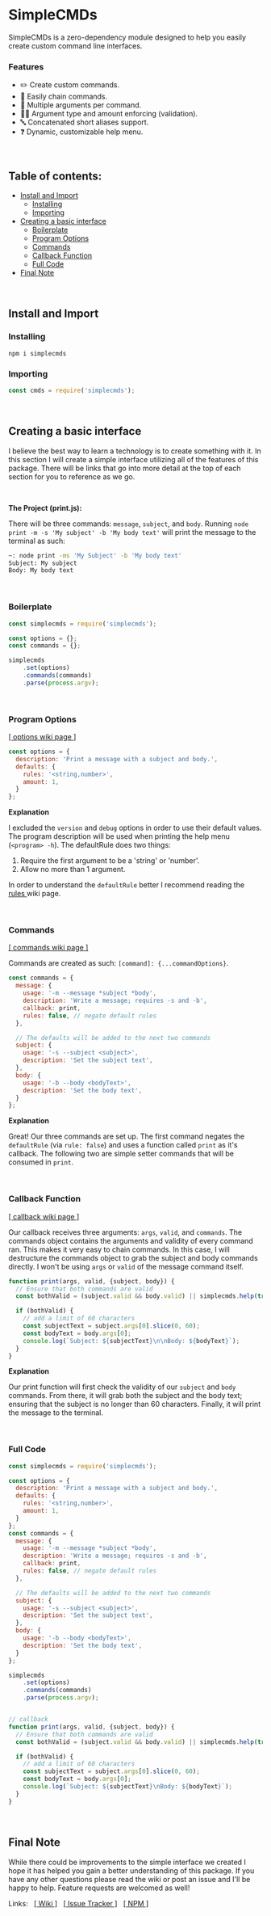 # SimpleCMDs <!-- omit in toc -->
SimpleCMDs is a zero-dependency module designed to help you easily create custom command line interfaces.

### Features
- :pencil2: Create custom commands.
- :link: Easily chain commands.
- :speech_balloon: Multiple arguments per command.
- :guardsman: Argument type and amount enforcing (validation).
- :abc: Concatenated short aliases support.
- :question: Dynamic, customizable help menu.

&nbsp;

##   Table of contents: <!-- omit in toc -->

- [Install and Import](#install-and-import)
  - [Installing](#installing)
  - [Importing](#importing)
- [Creating a basic interface](#creating-a-basic-interface)
  - [Boilerplate](#boilerplate)
  - [Program Options](#program-options)
  - [Commands](#commands)
  - [Callback Function](#callback-function)
  - [Full Code](#full-code)
- [Final Note](#final-note)

&nbsp;

## Install and Import

### Installing
```
npm i simplecmds
```

### Importing
```javascript
const cmds = require('simplecmds');
```

&nbsp;

## Creating a basic interface
I believe the best way to learn a technology is to create something with it. In this section I will create a simple interface utilizing all of the features of this package. There will be links that go into more detail at the top of each section for you to reference as we go.

&nbsp;

**The Project (print.js):**

There will be three commands: `message`, `subject`, and `body`. Running `node print -m -s 'My subject' -b 'My body text'` will print the message to the terminal as such:

```bash
~: node print -ms 'My Subject' -b 'My body text'
Subject: My subject
Body: My body text
```

&nbsp;

### Boilerplate
```javascript
const simplecmds = require('simplecmds');

const options = {};
const commands = {};

simplecmds
    .set(options)
    .commands(commands)
    .parse(process.argv);
```

&nbsp;

### Program Options
[[ options wiki page ]](https://github.com/ginsm/simplecmds/wiki/Program-Options)

```javascript
const options = {
  description: 'Print a message with a subject and body.',
  defaults: {
    rules: '<string,number>',
    amount: 1,
  }
};
```

**Explanation**

I excluded the `version` and `debug` options in order to use their default values. The program description will be used when printing the help menu (`<program> -h`). The defaultRule does two things: 
1. Require the first argument to be a 'string' or 'number'.
2. Allow no more than 1 argument.

In order to understand the `defaultRule` better I recommend reading the [ rules ](https://github.com/ginsm/simplecmds/wiki/Command-Creation#rule) wiki page.

&nbsp;

### Commands

[[ commands wiki page ]](https://github.com/ginsm/simplecmds/wiki/Command-Creation)

Commands are created as such: `[command]: {...commandOptions}`.

```javascript
const commands = {
  message: {
    usage: '-m --message *subject *body',
    description: 'Write a message; requires -s and -b',
    callback: print,
    rules: false, // negate default rules
  },

  // The defaults will be added to the next two commands
  subject: {
    usage: '-s --subject <subject>',
    description: 'Set the subject text',
  },
  body: {
    usage: '-b --body <bodyText>',
    description: 'Set the body text',
  }
};
```

**Explanation**

Great! Our three commands are set up. The first command negates the `defaultRule` (via `rule: false`) and uses a function called `print` as it's callback. The following two are simple setter commands that will be consumed in `print`.

&nbsp;

### Callback Function

[[ callback wiki page ]](https://github.com/ginsm/simplecmds/wiki/Command-Creation#callback-function)

Our callback receives three arguments: `args`, `valid`, and `commands`. The commands object contains the arguments and validity of every command ran. This makes it very easy to chain commands. In this case, I will destructure the commands object to grab the subject and body commands directly. I won't be using `args` or `valid` of the message command itself.

```javascript
function print(args, valid, {subject, body}) {
  // Ensure that both commands are valid
  const bothValid = (subject.valid && body.valid) || simplecmds.help(true);

  if (bothValid) {
    // add a limit of 60 characters
    const subjectText = subject.args[0].slice(0, 60);
    const bodyText = body.args[0];
    console.log(`Subject: ${subjectText}\n\nBody: ${bodyText}`);
  }
}
```

**Explanation**

Our print function will first check the validity of our `subject` and `body` commands. From there, it will grab both the subject and the body text; ensuring that the subject is no longer than 60 characters. Finally, it will print the message to the terminal.

&nbsp;

### Full Code

```javascript
const simplecmds = require('simplecmds');

const options = {
  description: 'Print a message with a subject and body.',
  defaults: {
    rules: '<string,number>',
    amount: 1,
  }
};
const commands = {
  message: {
    usage: '-m --message *subject *body',
    description: 'Write a message; requires -s and -b',
    callback: print,
    rules: false, // negate default rules
  },

  // The defaults will be added to the next two commands
  subject: {
    usage: '-s --subject <subject>',
    description: 'Set the subject text',
  },
  body: {
    usage: '-b --body <bodyText>',
    description: 'Set the body text',
  }
};

simplecmds
    .set(options)
    .commands(commands)
    .parse(process.argv);


// callback
function print(args, valid, {subject, body}) {
  // Ensure that both commands are valid
  const bothValid = (subject.valid && body.valid) || simplecmds.help(true);

  if (bothValid) {
    // add a limit of 60 characters
    const subjectText = subject.args[0].slice(0, 60);
    const bodyText = body.args[0];
    console.log(`Subject: ${subjectText}\nBody: ${bodyText}`);
  }
}
```

&nbsp;

## Final Note

While there could be improvements to the simple interface we created I hope it has helped you gain a better understanding of this package. If you have any other questions please read the wiki or post an issue and I'll be happy to help. Feature requests are welcomed as well! 

Links: &nbsp; [[ Wiki ]](https://github.com/ginsm/simplecmds/wiki) &nbsp; [[ Issue Tracker ]](https://github.com/ginsm/simplecmds/issues) &nbsp; [[ NPM ]](https://www.npmjs.com/package/simplecmds)
